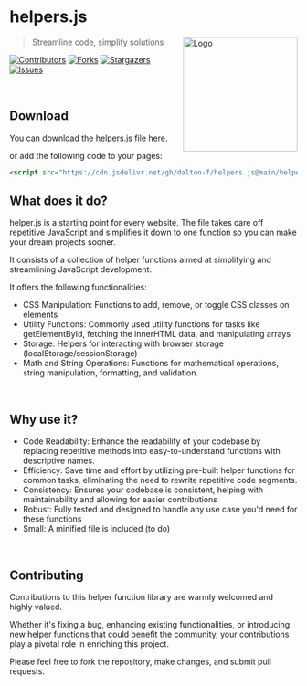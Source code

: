 # helpers.js

<img src="https://github.com/Arisamiga/helpers.js/assets/64918822/4dade6ce-4b5e-430a-8113-81129ea89d4e" alt="Logo" style="width:200px;" align="right"/>

> Streamline code, simplify solutions


[![Contributors][contributors-shield]][contributors-url]
[![Forks][forks-shield]][forks-url]
[![Stargazers][stars-shield]][stars-url]
[![Issues][issues-shield]][issues-url]

<br>

## Download

You can download the helpers.js file [here](https://raw.githubusercontent.com/dalton-f/helpers.js/main/helpers.js).

or add the following code to your pages:

```html
<script src="https://cdn.jsdelivr.net/gh/dalton-f/helpers.js@main/helpers.js"></script>
```

## What does it do?

helper.js is a starting point for every website. The file takes care off repetitive JavaScript and simplifies it down to one function so you can make your dream projects sooner.

It consists of a collection of helper functions aimed at simplifying and streamlining JavaScript development.

It offers the following functionalities:

* CSS Manipulation: Functions to add, remove, or toggle CSS classes on elements
* Utility Functions: Commonly used utility functions for tasks like getElementById, fetching the innerHTML data, and manipulating arrays
* Storage: Helpers for interacting with browser storage (localStorage/sessionStorage)
* Math and String Operations: Functions for mathematical operations, string manipulation, formatting, and validation.

<br>

## Why use it?

* Code Readability: Enhance the readability of your codebase by replacing repetitive methods into easy-to-understand functions with descriptive names.
* Efficiency: Save time and effort by utilizing pre-built helper functions for common tasks, eliminating the need to rewrite repetitive code segments.
* Consistency: Ensures your codebase is consistent, helping with maintainability and allowing for easier contributions
* Robust: Fully tested and designed to handle any use case you'd need for these functions
* Small: A minified file is included (to do)

<br>

## Contributing

Contributions to this helper function library are warmly welcomed and highly valued. 

Whether it's fixing a bug, enhancing existing functionalities, or introducing new helper functions that could benefit the community, your contributions play a pivotal role in enriching this project. 

Please feel free to fork the repository, make changes, and submit pull requests. 


[contributors-shield]: https://img.shields.io/github/contributors/dalton-f/helpers.js.svg?style=for-the-badge
[contributors-url]: https://github.com/dalton-f/helpers.js/graphs/contributors
[forks-shield]: https://img.shields.io/github/forks/dalton-f/helpers.js.svg?style=for-the-badge
[forks-url]: https://github.com/dalton-f/helpers.js/network/members
[stars-shield]: https://img.shields.io/github/stars/dalton-f/helpers.js.svg?style=for-the-badge
[stars-url]: https://github.com/dalton-f/helpers.js/stargazers
[issues-shield]: https://img.shields.io/github/issues/dalton-f/helpers.js.svg?style=for-the-badge
[issues-url]: https://github.com/dalton-f/helpers.js/issues
